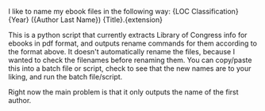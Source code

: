I like to name my ebook files in the following way: {LOC Classification} {Year} ({Author Last Name}) {Title}.{extension}

This is a python script that currently extracts Library of Congress info for ebooks in pdf format,
and outputs rename commands for them according to the format above.
It doesn't automatically rename the files, because I wanted to check the filenames before renaming them.
You can copy/paste this into a batch file or script, check to see that the new names are to your liking,
and run the batch file/script.

Right now the main problem is that it only outputs the name of the first author.
